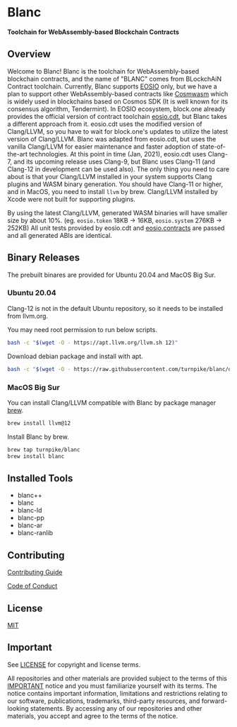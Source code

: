 # Blanc

**Toolchain for WebAssembly-based Blockchain Contracts**

## Overview

Welcome to Blanc!  Blanc is the toolchain for WebAssembly-based blockchain contracts, and the name of "BLANC" comes from BLockchAiN Contract toolchain.  Currently, Blanc supports [EOSIO](https://github.com/EOSIO) only, but we have a plan to support other WebAssembly-based contracts like [Cosmwasm](https://github.com/CosmWasm) which is widely used in blockchains based on Cosmos SDK (It is well known for its consensus algorithm, Tendermint).  In EOSIO ecosystem, block.one already provides the official version of contract toolchain [eosio.cdt](https://github.com/EOSIO/eosio.cdt), but Blanc takes a different approach from it.  eosio.cdt uses the modified version of Clang/LLVM, so you have to wait for block.one's updates to utilize the latest version of Clang/LLVM.  Blanc was adapted from eosio.cdt, but uses the vanilla Clang/LLVM for easier maintenance and faster adoption of state-of-the-art technologies.  At this point in time (Jan, 2021), eosio.cdt uses Clang-7, and its upcoming release uses Clang-9, but Blanc uses Clang-11 (and Clang-12 in development can be used also).  The only thing you need to care about is that your Clang/LLVM installed in your system supports Clang plugins and WASM binary generation.  You should have Clang-11 or higher, and in MacOS, you need to install `llvm` by brew.  Clang/LLVM installed by Xcode were not built for supporting plugins.

By using the latest Clang/LLVM, generated WASM binaries will have smaller size by about 10%. (eg. `eosio.token` 18KB &rightarrow; 16KB, `eosio.system` 276KB &rightarrow; 252KB)  All unit tests provided by eosio.cdt and [eosio.contracts](https://github.com/EOSIO/eosio.contracts) are passed and all generated ABIs are identical.


## Binary Releases

The prebuilt binares are provided for Ubuntu 20.04 and MacOS Big Sur.

### Ubuntu 20.04

Clang-12 is not in the default Ubuntu repository, so it needs to be installed from llvm.org.

You may need root permission to run below scripts.

```sh
bash -c "$(wget -O - https://apt.llvm.org/llvm.sh 12)"
```

Download debian package and install with apt.

```sh
bash -c "$(wget -O - https://raw.githubusercontent.com/turnpike/blanc/develop/blanc.sh)"
```

### MacOS Big Sur

You can install Clang/LLVM compatible with Blanc by package manager [brew](https://brew.sh/).

```sh
brew install llvm@12
```

Install Blanc by brew.

```sh
brew tap turnpike/blanc
brew install blanc
```

## Installed Tools

* blanc++
* blanc
* blanc-ld
* blanc-pp
* blanc-ar
* blanc-ranlib

## Contributing

[Contributing Guide](./CONTRIBUTING.md)

[Code of Conduct](./CONTRIBUTING.md#conduct)

## License

[MIT](./LICENSE)

## Important

See [LICENSE](./LICENSE) for copyright and license terms.

All repositories and other materials are provided subject to the terms of this [IMPORTANT](./IMPORTANT.md) notice and you must familiarize yourself with its terms.  The notice contains important information, limitations and restrictions relating to our software, publications, trademarks, third-party resources, and forward-looking statements.  By accessing any of our repositories and other materials, you accept and agree to the terms of the notice.
